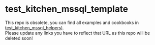 # test_kitchen_mssql_template
This repo is obsolete, you can find all examples and cookbooks in [test_kitchen_mssql_helpers)](https://github.com/Sam-Martin/test_kitchen_mssql_helpers).  
Please update any links you have to reflect that URL as this repo will be deleted soon!